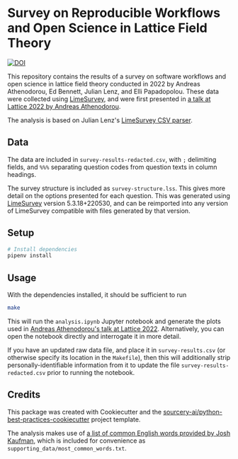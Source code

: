 # Survey on Reproducible Workflows and Open Science in Lattice Field Theory

[![DOI](https://zenodo.org/badge/DOI/10.5281/zenodo.6980070.svg)](https://doi.org/10.5281/zenodo.6980070)

This repository contains the results of a survey on software workflows and open science in lattice field theory conducted in 2022 by Andreas Athenodorou, Ed Bennett, Julian Lenz, and Elli Papadopolou. These data were collected using [LimeSurvey][limesurvey], and were first presented in [a talk at Lattice 2022 by Andreas Athenodorou][lattice2022-talk].

The analysis is based on Julian Lenz's [LimeSurvey CSV parser][parser].

## Data
The data are included in `survey-results-redacted.csv`, with `;` delimiting fields, and `%%%` separating question codes from question texts in column headings.

The survey structure is included as `survey-structure.lss`. This gives more detail on the options presented for each question. This was generated using [LimeSurvey][limesurvey] version 5.3.18+220530, and can be reimported into any version of LimeSurvey compatible with files generated by that version.

## Setup
```sh
# Install dependencies
pipenv install
```

## Usage
With the dependencies installed, it should be sufficient to run
```sh
make
```

This will run the `analysis.ipynb` Jupyter notebook and generate the plots used in [Andreas Athenodorou's talk at Lattice 2022][lattice2022-talk].  Alternatively, you can open the notebook directly and interrogate it in more detail.

If you have an updated raw data file, and place it in `survey-results.csv` (or otherwise specify its location in the `Makefile`), then this will additionally strip personally-identifiable information from it to update the file `survey-results-redacted.csv` prior to running the notebook.

## Credits
This package was created with Cookiecutter and the
[sourcery-ai/python-best-practices-cookiecutter](https://github.com/sourcery-ai/python-best-practices-cookiecutter)
project template.

The analysis makes use of [a list of common English words provided by Josh Kaufman][10000-words], which is included for convenience as `supporting_data/most_common_words.txt`.

[10000-words]: https://github.com/first20hours/google-10000-english/blob/master/google-10000-english-no-swears.txt
[lattice2022-talk]: https://indico.hiskp.uni-bonn.de/event/40/contributions/695/
[limesurvey]: https://www.limesurvey.org
[parser]: https://github.com/chillenzer/limesurvey-parser
